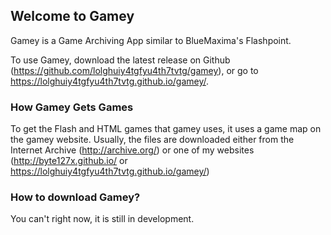 ## Welcome to Gamey
Gamey is a Game Archiving App similar to BlueMaxima's Flashpoint.

To use Gamey, download the latest release on Github (https://github.com/lolghuiy4tgfyu4th7tvtg/gamey), or go to https://lolghuiy4tgfyu4th7tvtg.github.io/gamey/.

### How Gamey Gets Games
To get the Flash and HTML games that gamey uses, it uses a game map on the gamey website. Usually, the files
are downloaded either from the Internet Archive (http://archive.org/) or one of my websites 
(http://byte127x.github.io/ or https://lolghuiy4tgfyu4th7tvtg.github.io/gamey/)

### How to download Gamey?
You can't right now, it is still in development.
